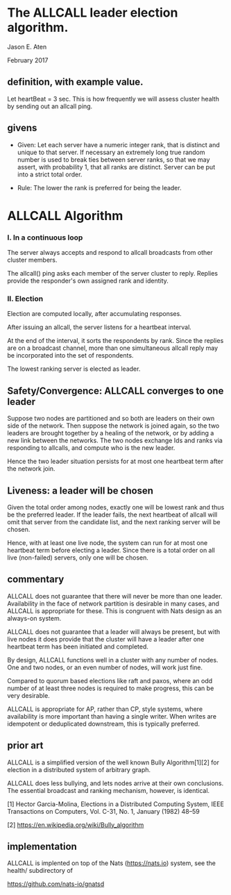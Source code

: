# The ALLCALL leader election algorithm.

Jason E. Aten

February 2017

definition, with example value.
-----------

Let heartBeat = 3 sec. This is how frequently
we will assess cluster health by
sending out an allcall ping.

givens
--------

* Given: Let each server have a numeric integer rank, that is distinct
and unique to that server. If necessary an extremely long
true random number is used to break ties between server ranks, so
that we may assert, with probability 1, that all ranks are distinct.
Server can be put into a strict total order.

* Rule: The lower the rank is preferred for being the leader.


ALLCALL Algorithm 
===========================

### I. In a continuous loop

The server always accepts and respond
to allcall broadcasts from other cluster members.

The allcall() ping asks each member of
the server cluster to reply. Replies
provide the responder's own assigned rank
and identity.

### II. Election 

Election are computed locally, after accumulating
responses.

After issuing an allcall, the server
listens for a heartbeat interval.

At the end of the interval, it sorts
the respondents by rank. Since
the replies are on a broadcast
channel, more than one simultaneous
allcall reply may be incorporated into
the set of respondents.

The lowest ranking server is elected
as leader.

## Safety/Convergence: ALLCALL converges to one leader

Suppose two nodes are partitioned and so both are leaders on
their own side of the network. Then suppose the network
is joined again, so the two leaders are brought together
by a healing of the network, or by adding a new link
between the networks. The two nodes exchange Ids and
ranks via responding to allcalls, and compute
who is the new leader.

Hence the two leader situation persists for at
most one heartbeat term after the network join.

## Liveness: a leader will be chosen

Given the total order among nodes, exactly one
will be lowest rank and thus be the preferred
leader. If the leader fails, the next
heartbeat of allcall will omit that
server from the candidate list, and
the next ranking server will be chosen.

Hence, with at least one live
node, the system can run for at most one
heartbeat term before electing a leader.
Since there is a total order on
all live (non-failed) servers, only
one will be chosen.

## commentary

ALLCALL does not guarantee that there will
never be more than one leader. Availability
in the face of network partition is
desirable in many cases, and ALLCALL is
appropriate for these. This is congruent
with Nats design as an always-on system.

ALLCALL does not guarantee that a
leader will always be present, but
with live nodes it does provide
that the cluster will have a leader
after one heartbeat term has
been initiated and completed.

By design, ALLCALL functions well
in a cluster with any number of nodes.
One and two nodes, or an even number
of nodes, will work just fine.

Compared to quorum based elections
like raft and paxos, where an odd
number of at least three
nodes is required to make progress,
this can be very desirable.

ALLCALL is appropriate for AP,
rather than CP, style systems, where
availability is more important
than having a single writer. When
writes are idempotent or deduplicated
downstream, this is typically preferred.

prior art
----------

ALLCALL is a simplified version of
the well known Bully Algorithm[1][2]
for election in a distributed system
of arbitrary graph.

ALLCALL does less bullying, and lets
nodes arrive at their own conclusions.
The essential broadcast and ranking
mechanism, however, is identical.

[1] Hector Garcia-Molina, Elections in a
Distributed Computing System, IEEE
Transactions on Computers,
Vol. C-31, No. 1, January (1982) 48–59

[2] https://en.wikipedia.org/wiki/Bully_algorithm

implementation
------------

ALLCALL is implented on top of
the Nats (https://nats.io) system, see the health/
subdirectory of

https://github.com/nats-io/gnatsd


